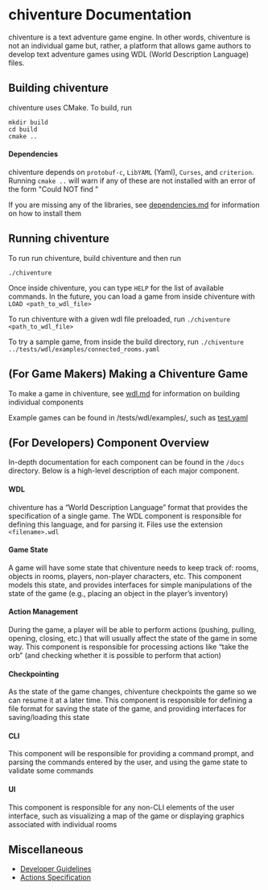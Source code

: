 # chiventure Documentation

chiventure is a text adventure game engine. In other words, chiventure is not an individual game but, rather, a platform that allows game authors to develop text adventure games using WDL (World Description Language) files.

## Building chiventure

chiventure uses CMake. To build, run
```
mkdir build
cd build
cmake ..
```

#### Dependencies

chiventure depends on `protobuf-c`, `LibYAML` (Yaml), `Curses`, and `criterion`. Running `cmake ..` will warn if any of these are not installed with an error of the form "Could NOT find <library>"

If you are missing any of the libraries, see [dependencies.md](dependencies.md) for information on how to install them

## Running chiventure

To run run chiventure, build chiventure and then run
```
./chiventure
```

Once inside chiventure, you can type `HELP` for the list of available commands. In the future, you can load a game from inside chiventure with `LOAD <path_to_wdl_file>`

To run chiventure with a given wdl file preloaded, run
```./chiventure <path_to_wdl_file>``` 

To try a sample game, from inside the build directory, run 
```./chiventure ../tests/wdl/examples/connected_rooms.yaml```

## (For Game Makers) Making a Chiventure Game

To make a game in chiventure, see [wdl.md](wdl.md) for information on building individual components

Example games can be found in /tests/wdl/examples/, such as [test.yaml](/tests/wdl/examples/test.yaml)

## (For Developers) Component Overview

In-depth documentation for each component can be found in the `/docs` directory. Below is a high-level description of each major component.

#### WDL 

chiventure has a “World Description Language” format that provides the specification of a single game. The WDL component is responsible for defining this language, and for parsing it. Files use the extension `<filename>.wdl`

#### Game State

A game will have some state that chiventure needs to keep track of: rooms, objects in rooms, players, non-player characters, etc. This component models this state, and provides interfaces for simple manipulations of the state of the game (e.g., placing an object in the player’s inventory)

#### Action Management

During the game, a player will be able to perform actions (pushing, pulling, opening, closing, etc.) that will usually affect the state of the game in some way. This component is responsible for processing actions like “take the orb” (and checking whether it is possible to perform that action)

#### Checkpointing

As the state of the game changes, chiventure checkpoints the game so we can resume it at a later time. This component is responsible for defining a file format for saving the state of the game, and providing interfaces for saving/loading this state

#### CLI 

This component will be responsible for providing a command prompt, and parsing the commands entered by the user, and using the game state to validate some commands

#### UI

This component is responsible for any non-CLI elements of the user interface, such as visualizing a map of the game or displaying graphics associated with individual rooms

## Miscellaneous

* [Developer Guidelines](developer.md)
* [Actions Specification](actions.md)
